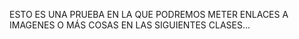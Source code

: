 ESTO ES UNA PRUEBA EN LA QUE PODREMOS METER ENLACES A IMAGENES O MÁS COSAS EN LAS SIGUIENTES CLASES...
